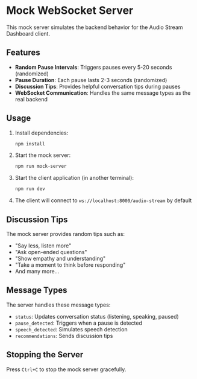 # Mock WebSocket Server

This mock server simulates the backend behavior for the Audio Stream Dashboard client.

## Features

- **Random Pause Intervals**: Triggers pauses every 5-20 seconds (randomized)
- **Pause Duration**: Each pause lasts 2-3 seconds (randomized)
- **Discussion Tips**: Provides helpful conversation tips during pauses
- **WebSocket Communication**: Handles the same message types as the real backend

## Usage

1. Install dependencies:
   ```bash
   npm install
   ```

2. Start the mock server:
   ```bash
   npm run mock-server
   ```

3. Start the client application (in another terminal):
   ```bash
   npm run dev
   ```

4. The client will connect to `ws://localhost:8000/audio-stream` by default

## Discussion Tips

The mock server provides random tips such as:
- "Say less, listen more"
- "Ask open-ended questions"
- "Show empathy and understanding"
- "Take a moment to think before responding"
- And many more...

## Message Types

The server handles these message types:
- `status`: Updates conversation status (listening, speaking, paused)
- `pause_detected`: Triggers when a pause is detected
- `speech_detected`: Simulates speech detection
- `recommendations`: Sends discussion tips

## Stopping the Server

Press `Ctrl+C` to stop the mock server gracefully.
